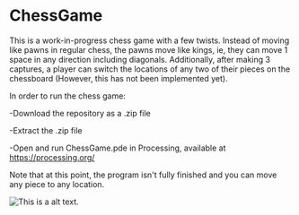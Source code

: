 # ChessGame

This is a work-in-progress chess game with a few twists. Instead of moving like pawns in regular chess, the pawns move like kings, ie, they can move 1 space in any direction
including diagonals. Additionally, after making 3 captures, a player can switch the locations of any two of their pieces on the chessboard (However, this has not been implemented
yet).

In order to run the chess game:

-Download the repository as a .zip file

-Extract the .zip file

-Open and run ChessGame.pde in Processing, available at https://processing.org/

Note that at this point, the program isn't fully finished and you can move any piece to any location.

![This is a alt text.](ChessGame/ChessGame/screenShots/chessBoard.png "Chess board showing possible knight locations")

